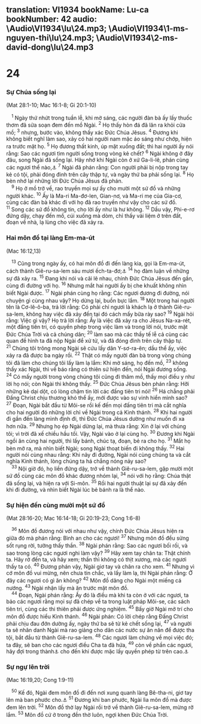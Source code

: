 translation: VI1934
bookName: Lu-ca 
bookNumber: 42
audio: \Audio\VI1934\lu\24.mp3; \Audio\VI1934\1-ms-nguyen-thi\lu\24.mp3; \Audio\VI1934\2-ms-david-dong\lu\24.mp3
-------

<div class="title"><h1>24</h1><h3>Sự Chúa sống lại</h3><p>(Mat 28:1-10; Mac 16:1-8; Gi 20:1-10)</p></div>
<span class="verse lu_24_1"> <sup>1</sup> Ngày thứ nhứt trong tuần lễ, khi mờ sáng, các người đàn bà ấy lấy thuốc thơm đã sửa soạn đem đến mồ Ngài. </span>
<span class="verse lu_24_2"><sup>2</sup> Họ thấy hòn đá đã lăn ra khỏi cửa mồ; </span>
<span class="verse lu_24_3"><sup>3</sup> nhưng, bước vào, không thấy xác Đức Chúa Jêsus. </span>
<span class="verse lu_24_4"><sup>4</sup> Đương khi không biết nghĩ làm sao, xảy có hai người nam mặc áo sáng như chớp, hiện ra trước mặt họ. </span>
<span class="verse lu_24_5"><sup>5</sup> Họ đương thất kinh, úp mặt xuống đất; thì hai người ấy nói rằng: Sao các ngươi tìm người sống trong vòng kẻ chết? </span>
<span class="verse lu_24_6"><sup>6</sup> Ngài không ở đây đâu, song Ngài đã sống lại. Hãy nhớ khi Ngài còn ở xứ Ga-li-lê, phán cùng các ngươi thể nào,<a data-toggle="tooltip" data-placement="bottom" title="Mat 16:21; 17:22-23; 20:18-19; Mac 8:31; 9:31; 10:33-34; Lu 9:22; 18:31-33">⚓</a></span>
<span class="verse lu_24_7"><sup>7</sup> Ngài đã phán rằng: Con người phải bị nộp trong tay kẻ có tội, phải đóng đinh trên cây thập tự, và ngày thứ ba phải sống lại. </span>
<span class="verse lu_24_8"><sup>8</sup> Họ bèn nhớ lại những lời Đức Chúa Jêsus đã phán. <br/></span>
<span class="verse lu_24_9"> <sup>9</sup> Họ ở mồ trở về, rao truyền mọi sự ấy cho mười một sứ đồ và những người khác. </span>
<span class="verse lu_24_10"><sup>10</sup> Ấy là Ma-ri Ma-đơ-len, Gian-nơ, và Ma-ri mẹ của Gia-cơ, cùng các đàn bà khác đi với họ đã rao truyền như vậy cho các sứ đồ. </span>
<span class="verse lu_24_11"><sup>11</sup> Song các sứ đồ không tin, cho lời ấy như là hư không. </span>
<span class="verse lu_24_12"><sup>12</sup> Dầu vậy, Phi-e-rơ đứng dậy, chạy đến mồ, cúi xuống mà dòm, chỉ thấy vải liệm ở trên đất, đoạn về nhà, lạ lùng cho việc đã xảy ra. <br/></span>
<div class="title"><h3>Hai môn đồ tại làng Em-ma-út</h3><p>(Mac 16:12,13)</p></div>
<span class="verse lu_24_13"> <sup>13</sup> Cũng trong ngày ấy, có hai môn đồ đi đến làng kia, gọi là Em-ma-út, cách thành Giê-ru-sa-lem sáu mươi ếch-ta-đơ;<a data-toggle="tooltip" data-placement="bottom" title="Sáu mươi ếch-ta-đơ độ bằng mười hai ki-lô-mét">⚓</a></span>
<span class="verse lu_24_14"><sup>14</sup> họ đàm luận về những sự đã xảy ra. </span>
<span class="verse lu_24_15"><sup>15</sup> Đang khi nói và cãi lẽ nhau, chính Đức Chúa Jêsus đến gần, cùng đi đường với họ. </span>
<span class="verse lu_24_16"><sup>16</sup> Nhưng mắt hai người ấy bị che khuất không nhìn biết Ngài được. </span>
<span class="verse lu_24_17"><sup>17</sup> Ngài phán cùng họ rằng: Các ngươi đương đi đường, nói chuyện gì cùng nhau vậy? Họ dừng lại, buồn bực lắm. </span>
<span class="verse lu_24_18"><sup>18</sup> Một trong hai người tên là Cơ-lê-ô-ba, trả lời rằng: Có phải chỉ ngươi là khách lạ ở thành Giê-ru-sa-lem, không hay việc đã xảy đến tại đó cách mấy bữa rày sao? </span>
<span class="verse lu_24_19"><sup>19</sup> Ngài hỏi rằng: Việc gì vậy? Họ trả lời rằng: Ấy là việc đã xảy ra cho Jêsus Na-xa-rét, một đấng tiên tri, có quyền phép trong việc làm và trong lời nói, trước mặt Đức Chúa Trời và cả chúng dân; </span>
<span class="verse lu_24_20"><sup>20</sup> làm sao mà các thầy tế lễ cả cùng các quan đề hình ta đã nộp Ngài để xử tử, và đã đóng đinh trên cây thập tự. </span>
<span class="verse lu_24_21"><sup>21</sup> Chúng tôi trông mong Ngài sẽ cứu lấy dân Y-sơ-ra-ên; dầu thể ấy, việc xảy ra đã được ba ngày rồi. </span>
<span class="verse lu_24_22"><sup>22</sup> Thật có mấy người đàn bà trong vòng chúng tôi đã làm cho chúng tôi lấy làm lạ lắm: Khi mờ sáng, họ đến mồ, </span>
<span class="verse lu_24_23"><sup>23</sup> không thấy xác Ngài, thì về báo rằng có thiên sứ hiện đến, nói Ngài đương sống. </span>
<span class="verse lu_24_24"><sup>24</sup> Có mấy người trong vòng chúng tôi cũng đi thăm mồ, thấy mọi điều y như lời họ nói; còn Ngài thì không thấy. </span>
<span class="verse lu_24_25"><sup>25</sup> Đức Chúa Jêsus bèn phán rằng: Hỡi những kẻ dại dột, có lòng chậm tin lời các đấng tiên tri nói! </span>
<span class="verse lu_24_26"><sup>26</sup> Há chẳng phải Đấng Christ chịu thương khó thể ấy, mới được vào sự vinh hiển mình sao? </span>
<span class="verse lu_24_27"><sup>27</sup> Đoạn, Ngài bắt đầu từ Môi-se rồi kế đến mọi đấng tiên tri mà cắt nghĩa cho hai người đó những lời chỉ về Ngài trong cả Kinh thánh. </span>
<span class="verse lu_24_28"><sup>28</sup> Khi hai người đi gần đến làng mình định đi, thì Đức Chúa Jêsus dường như muốn đi xa hơn nữa. </span>
<span class="verse lu_24_29"><sup>29</sup> Nhưng họ ép Ngài dừng lại, mà thưa rằng: Xin ở lại với chúng tôi; vì trời đã xế chiều hầu tối. Vậy, Ngài vào ở lại cùng họ. </span>
<span class="verse lu_24_30"><sup>30</sup> Đương khi Ngài ngồi ăn cùng hai người, thì lấy bánh, chúc tạ, đoạn, bẻ ra cho họ. </span>
<span class="verse lu_24_31"><sup>31</sup> Mắt họ bèn mở ra, mà nhìn biết Ngài; song Ngài thoạt biến đi không thấy. </span>
<span class="verse lu_24_32"><sup>32</sup> Hai người nói cùng nhau rằng: Khi nãy đi đường, Ngài nói cùng chúng ta và cắt nghĩa Kinh thánh, lòng chúng ta há chẳng nóng nảy sao? <br/></span>
<span class="verse lu_24_33"> <sup>33</sup> Nội giờ đó, họ liền đứng dậy, trở về thành Giê-ru-sa-lem, gặp mười một sứ đồ cùng các môn đồ khác đương nhóm lại, </span>
<span class="verse lu_24_34"><sup>34</sup> nói với họ rằng: Chúa thật đã sống lại, và hiện ra với Si-môn. </span>
<span class="verse lu_24_35"><sup>35</sup> Rồi hai người thuật lại sự đã xảy đến khi đi đường, và nhìn biết Ngài lúc bẻ bánh ra là thể nào. <br/></span>
<div class="title"><h3>Sự hiện đến cùng mười một sứ đồ</h3><p>(Mat 28:16-20; Mac 16:14-18; Gi 20:19-23; Cong 1:6-8)</p></div>
<span class="verse lu_24_36"> <sup>36</sup> Môn đồ đương nói với nhau như vậy, chính Đức Chúa Jêsus hiện ra giữa đó mà phán rằng: Bình an cho các ngươi! </span>
<span class="verse lu_24_37"><sup>37</sup> Nhưng môn đồ đều sửng sốt rụng rời, tưởng thấy thần. </span>
<span class="verse lu_24_38"><sup>38</sup> Ngài phán rằng: Sao các ngươi bối rối, và sao trong lòng các ngươi nghi làm vậy? </span>
<span class="verse lu_24_39"><sup>39</sup> Hãy xem tay chân ta: Thật chính ta. Hãy rờ đến ta, và hãy xem; thần thì không có thịt xương, mà các ngươi thấy ta có. </span>
<span class="verse lu_24_40"><sup>40</sup> Đương phán vậy, Ngài giơ tay và chân ra cho xem. </span>
<span class="verse lu_24_41"><sup>41</sup> Nhưng vì cớ môn đồ vui mừng, nên chưa tin chắc, và lấy làm lạ, thì Ngài phán rằng: Ở đây các ngươi có gì ăn không? </span>
<span class="verse lu_24_42"><sup>42</sup> Môn đồ dâng cho Ngài một miếng cá nướng. </span>
<span class="verse lu_24_43"><sup>43</sup> Ngài nhận lấy mà ăn trước mặt môn đồ. <br/></span>
<span class="verse lu_24_44"> <sup>44</sup> Đoạn, Ngài phán rằng: Ấy đó là điều mà khi ta còn ở với các ngươi, ta bảo các ngươi rằng mọi sự đã chép về ta trong luật pháp Môi-se, các sách tiên tri, cùng các thi thiên phải được ứng nghiệm. </span>
<span class="verse lu_24_45"><sup>45</sup> Bấy giờ Ngài mở trí cho môn đồ được hiểu Kinh thánh. </span>
<span class="verse lu_24_46"><sup>46</sup> Ngài phán: Có lời chép rằng Đấng Christ phải chịu đau đớn dường ấy, ngày thứ ba sẽ từ kẻ chết sống lại, </span>
<span class="verse lu_24_47"><sup>47</sup> và người ta sẽ nhân danh Ngài mà rao giảng cho dân các nước sự ăn năn để được tha tội, bắt đầu từ thành Giê-ru-sa-lem. </span>
<span class="verse lu_24_48"><sup>48</sup> Các ngươi làm chứng về mọi việc đó; ta đây, sẽ ban cho các ngươi điều Cha ta đã hứa, </span>
<span class="verse lu_24_49"><sup>49</sup> còn về phần các ngươi, hãy đợi trong thành<a data-toggle="tooltip" data-placement="bottom" title="Tức là thành Giê-ru-sa-lem">⚓</a> cho đến khi được mặc lấy quyền phép từ trên cao.<a data-toggle="tooltip" data-placement="bottom" title="Cong 1:4">⚓</a><br/></span>
<div class="title"><h3>Sự ngự lên trời</h3><p>(Mac 16:19,20; Cong 1:9-11)</p></div>
<span class="verse lu_24_50"> <sup>50</sup> Kế đó, Ngài đem môn đồ đi đến nơi xung quanh làng Bê-tha-ni, giơ tay lên mà ban phước cho.<a data-toggle="tooltip" data-placement="bottom" title="Cong 1:9-11">⚓</a></span>
<span class="verse lu_24_51"><sup>51</sup> Đương khi ban phước, Ngài lìa môn đồ mà được đem lên trời. </span>
<span class="verse lu_24_52"><sup>52</sup> Môn đồ thờ lạy Ngài rồi trở về thành Giê-ru-sa-lem, mừng rỡ lắm. </span>
<span class="verse lu_24_53"><sup>53</sup> Môn đồ cứ ở trong đền thờ luôn, ngợi khen Đức Chúa Trời. <br/></span>
